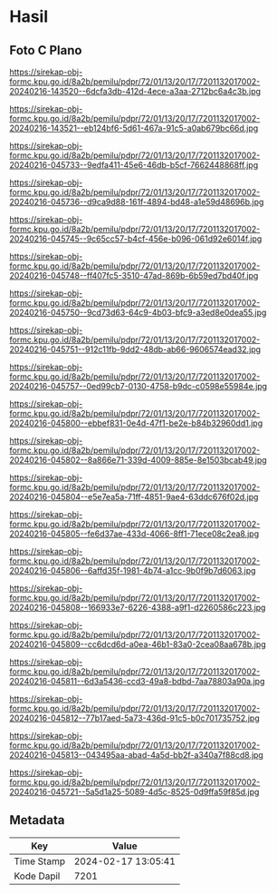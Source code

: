 # Hasil

## Foto C Plano

https://sirekap-obj-formc.kpu.go.id/8a2b/pemilu/pdpr/72/01/13/20/17/7201132017002-20240216-143520--6dcfa3db-412d-4ece-a3aa-2712bc6a4c3b.jpg

https://sirekap-obj-formc.kpu.go.id/8a2b/pemilu/pdpr/72/01/13/20/17/7201132017002-20240216-143521--eb124bf6-5d61-467a-91c5-a0ab679bc66d.jpg

https://sirekap-obj-formc.kpu.go.id/8a2b/pemilu/pdpr/72/01/13/20/17/7201132017002-20240216-045733--9edfa411-45e6-46db-b5cf-7662448868ff.jpg

https://sirekap-obj-formc.kpu.go.id/8a2b/pemilu/pdpr/72/01/13/20/17/7201132017002-20240216-045736--d9ca9d88-161f-4894-bd48-a1e59d48696b.jpg

https://sirekap-obj-formc.kpu.go.id/8a2b/pemilu/pdpr/72/01/13/20/17/7201132017002-20240216-045745--9c65cc57-b4cf-456e-b096-061d92e6014f.jpg

https://sirekap-obj-formc.kpu.go.id/8a2b/pemilu/pdpr/72/01/13/20/17/7201132017002-20240216-045748--ff407fc5-3510-47ad-869b-6b59ed7bd40f.jpg

https://sirekap-obj-formc.kpu.go.id/8a2b/pemilu/pdpr/72/01/13/20/17/7201132017002-20240216-045750--9cd73d63-64c9-4b03-bfc9-a3ed8e0dea55.jpg

https://sirekap-obj-formc.kpu.go.id/8a2b/pemilu/pdpr/72/01/13/20/17/7201132017002-20240216-045751--912c11fb-9dd2-48db-ab66-9606574ead32.jpg

https://sirekap-obj-formc.kpu.go.id/8a2b/pemilu/pdpr/72/01/13/20/17/7201132017002-20240216-045757--0ed99cb7-0130-4758-b9dc-c0598e55984e.jpg

https://sirekap-obj-formc.kpu.go.id/8a2b/pemilu/pdpr/72/01/13/20/17/7201132017002-20240216-045800--ebbef831-0e4d-47f1-be2e-b84b32960dd1.jpg

https://sirekap-obj-formc.kpu.go.id/8a2b/pemilu/pdpr/72/01/13/20/17/7201132017002-20240216-045802--8a866e71-339d-4009-885e-8e1503bcab49.jpg

https://sirekap-obj-formc.kpu.go.id/8a2b/pemilu/pdpr/72/01/13/20/17/7201132017002-20240216-045804--e5e7ea5a-71ff-4851-9ae4-63ddc676f02d.jpg

https://sirekap-obj-formc.kpu.go.id/8a2b/pemilu/pdpr/72/01/13/20/17/7201132017002-20240216-045805--fe6d37ae-433d-4066-8ff1-71ece08c2ea8.jpg

https://sirekap-obj-formc.kpu.go.id/8a2b/pemilu/pdpr/72/01/13/20/17/7201132017002-20240216-045806--6affd35f-1981-4b74-a1cc-9b0f9b7d6063.jpg

https://sirekap-obj-formc.kpu.go.id/8a2b/pemilu/pdpr/72/01/13/20/17/7201132017002-20240216-045808--166933e7-6226-4388-a9f1-d2260586c223.jpg

https://sirekap-obj-formc.kpu.go.id/8a2b/pemilu/pdpr/72/01/13/20/17/7201132017002-20240216-045809--cc6dcd6d-a0ea-46b1-83a0-2cea08aa678b.jpg

https://sirekap-obj-formc.kpu.go.id/8a2b/pemilu/pdpr/72/01/13/20/17/7201132017002-20240216-045811--6d3a5436-ccd3-49a8-bdbd-7aa78803a90a.jpg

https://sirekap-obj-formc.kpu.go.id/8a2b/pemilu/pdpr/72/01/13/20/17/7201132017002-20240216-045812--77b17aed-5a73-436d-91c5-b0c701735752.jpg

https://sirekap-obj-formc.kpu.go.id/8a2b/pemilu/pdpr/72/01/13/20/17/7201132017002-20240216-045813--043495aa-abad-4a5d-bb2f-a340a7f88cd8.jpg

https://sirekap-obj-formc.kpu.go.id/8a2b/pemilu/pdpr/72/01/13/20/17/7201132017002-20240216-045721--5a5d1a25-5089-4d5c-8525-0d9ffa59f85d.jpg


## Metadata

| Key        | Value               |
| ---------- | ------------------- |
| Time Stamp | 2024-02-17 13:05:41 |
| Kode Dapil | 7201                |



